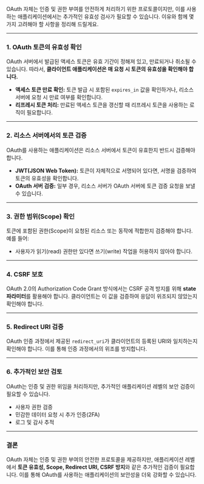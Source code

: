 OAuth 자체는 인증 및 권한 부여를 안전하게 처리하기 위한 프로토콜이지만, 이를 사용하는 애플리케이션에서는 추가적인 유효성 검사가 필요할 수 있습니다. 이유와 함께 몇 가지 고려해야 할 사항을 정리해 드릴게요.

---

### 1. **OAuth 토큰의 유효성 확인**
OAuth 서버에서 발급된 액세스 토큰은 유효 기간이 정해져 있고, 만료되거나 취소될 수 있습니다. 따라서, **클라이언트 애플리케이션은 매 요청 시 토큰의 유효성을 확인해야 합니다.**

- **액세스 토큰 만료 확인:** 토큰 발급 시 포함된 `expires_in` 값을 확인하거나, 리소스 서버에 요청 시 만료 여부를 확인합니다.
- **리프레시 토큰 처리:** 만료된 액세스 토큰을 갱신할 때 리프레시 토큰을 사용하는 로직이 필요합니다.

---

### 2. **리소스 서버에서의 토큰 검증**
OAuth를 사용하는 애플리케이션은 리소스 서버에서 토큰이 유효한지 반드시 검증해야 합니다.

- **JWT(JSON Web Token):** 토큰이 자체적으로 서명되어 있다면, 서명을 검증하여 토큰의 유효성을 확인합니다.
- **OAuth 서버 검증:** 일부 경우, 리소스 서버가 OAuth 서버에 토큰 검증 요청을 보낼 수 있습니다.

---

### 3. **권한 범위(Scope) 확인**
토큰에 포함된 권한(Scope)이 요청된 리소스 또는 동작에 적합한지 검증해야 합니다. 예를 들어:
- 사용자가 읽기(read) 권한만 있다면 쓰기(write) 작업을 허용하지 않아야 합니다.

---

### 4. **CSRF 보호**
OAuth 2.0의 Authorization Code Grant 방식에서는 CSRF 공격 방지를 위해 **state 파라미터**를 활용해야 합니다. 클라이언트는 이 값을 검증하여 응답이 위조되지 않았는지 확인해야 합니다.

---

### 5. **Redirect URI 검증**
OAuth 인증 과정에서 제공된 `redirect_uri`가 클라이언트의 등록된 URI와 일치하는지 확인해야 합니다. 이를 통해 인증 과정에서의 위조를 방지합니다.

---

### 6. **추가적인 보안 검토**
OAuth는 인증 및 권한 위임을 처리하지만, 추가적인 애플리케이션 레벨의 보안 검증이 필요할 수 있습니다.
- 사용자 권한 검증
- 민감한 데이터 요청 시 추가 인증(2FA)
- 로그 및 감사 추적

---

### 결론
OAuth 자체는 인증 및 권한 부여의 안전한 프로토콜을 제공하지만, 애플리케이션 레벨에서 **토큰 유효성, Scope, Redirect URI, CSRF 방지**와 같은 추가적인 검증이 필요합니다. 이를 통해 OAuth를 사용하는 애플리케이션의 보안성을 더욱 강화할 수 있습니다.

